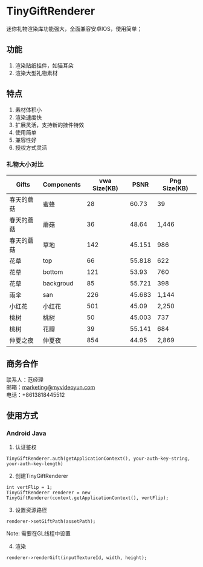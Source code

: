 # TinyGiftRenderer

  迷你礼物渲染库功能强大，全面兼容安卓IOS，使用简单；

## 功能

1. 渲染贴纸挂件，如猫耳朵
2. 渲染大型礼物素材

## 特点

1. 素材体积小
2. 渲染速度快
3. 扩展灵活，支持新的挂件特效
4. 使用简单
5. 兼容性好
6. 授权方式灵活

### 礼物大小对比

Gifts| Components |  vwa Size(KB) | PSNR | Png Size(KB) 
------|-----|---- | ----- | -----
春天的蘑菇 | 蜜蜂 | 28 | 60.73 | 39 
春天的蘑菇 | 蘑菇 | 36 | 48.64 | 1,446 
春天的蘑菇 | 草地 |  142 | 45.151 |986
花草 | top |  66 | 55.818 | 622
花草 | bottom | 121 | 53.93 | 760
花草 | backgroud |  85 | 55.721 | 398
雨伞 | san |226 | 45.683 | 1,144
小红花 | 小红花 | 501 | 45.09 | 2,250
桃树 | 桃树 |  50 | 45.003 | 737 
桃树 | 花瓣 |  39 | 55.141 | 684
仲夏之夜 | 仲夏夜 |  854 | 44.95 | 2,869

## 商务合作
联系人：范经理  
邮箱：marketing@myvideoyun.com  
电话：+8613818445512

## 使用方式
### Android Java
1. 认证鉴权
```
TinyGiftRenderer.auth(getApplicationContext(), your-auth-key-string, your-auth-key-length)
```

2. 创建TinyGiftRenderer
```
int vertFlip = 1;
TinyGiftRenderer renderer = new TinyGiftRenderer(context.getApplicationContext(), vertFlip);
```

3. 设置资源路径
```
renderer->setGiftPath(assetPath);
```
Note: 需要在GL线程中设置

4. 渲染
```
renderer->renderGift(inputTextureId, width, height);
```
